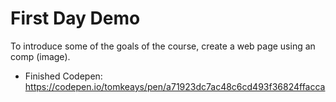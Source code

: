 # First Day Demo

To introduce some of the goals of the course, create a web page using an comp (image).

- Finished Codepen: https://codepen.io/tomkeays/pen/a71923dc7ac48c6cd493f36824ffacca
